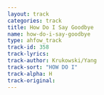 ```yaml
---
layout: track
categories: track
title: How Do I Say Goodbye
name: how-do-i-say-goodbye
type: ahfow_track
track-id: 358
track-lyrics: 
track-author: Krukowski/Yang
track-sort: "HOW DO I"
track-alpha: H
track-original: 
---
```

